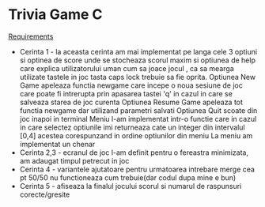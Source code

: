 # Trivia Game C
[Requirements](https://github.com/cristysandu/Trivia-Game-C/blob/master/Tema2-Trivia_final.pdf)

- Cerinta 1 - la aceasta cerinta am mai implementat pe langa cele 3 optiuni si optinea de score unde se stocheaza scorul maxim si optiunea de help care explica utilizatorului uman cum sa joace jocul , ca sa mearga utilizate tastele in joc tasta caps lock trebuie sa fie oprita.
Optiunea New Game apeleaza functia newgame care incepe o noua sesiune de joc care poate fi intrerupta prin apasarea tastei 'q' in cazul in care se salveaza starea de joc curenta 
Optiunea Resume Game apeleaza tot functia newgame dar utilizand parametri salvati 
Optiunea Quit scoate din joc inapoi in terminal 
Meniu l-am implementat intr-o functie care in cazul in care selectez optiunile imi returneaza cate un integer din intervalul [0,4] acestea corespunzand in ordine optiunilor din meniu 
La meniu am implementat un chenar
- Cerinta 2,3 - ecranul de joc l-am definit pentru o fereastra minimizata, am adaugat timpul petrecut in joc   
- Cerinta 4 - variantele ajutatoare pentru urmatoarea intrebare merge cea pt 50/50 nu functioneaza cum trebuie(dar codul dupa mine e bun)
- Cerinta 5 - afiseaza la finalul jocului scorul si numarul de raspunsuri corecte/gresite  
  

